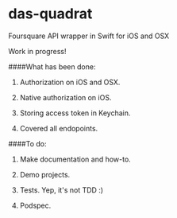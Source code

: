 das-quadrat
===========

Foursquare API wrapper in Swift for iOS and OSX

Work in progress!

####What has been done:

1. Authorization on iOS and OSX.

2. Native authorization on iOS.

3. Storing access token in Keychain.

4. Covered all endopoints.


####To do:

1. Make documentation and how-to.

2. Demo projects.

3. Tests. Yep, it's not TDD :)

4. Podspec.

